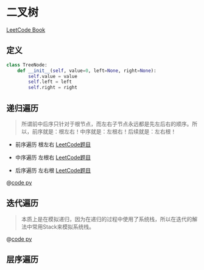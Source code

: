 # 二叉树

[LeetCode Book](https://leetcode-cn.com/leetbook/detail/data-structure-binary-tree/)

## 定义

```py
class TreeNode: 
    def __init__(self, value=0, left=None, right=None):
        self.value = value
        self.left = left
        self.right = right
```

## 递归遍历

> 所谓前中后序只针对于根节点，而左右子节点永远都是先左后右的顺序。所以，前序就是：根左右！中序就是：左根右！后续就是：左右根！

- 前序遍历 根左右 [LeetCode题目](https://leetcode-cn.com/problems/binary-tree-preorder-traversal/)

- 中序遍历 左根右 [LeetCode题目](https://leetcode-cn.com/problems/binary-tree-inorder-traversal/)

- 后序遍历 左右根 [LeetCode题目](https://leetcode-cn.com/problems/binary-tree-postorder-traversal/)

@[code py](144二叉树的前序遍历.py)

## 迭代遍历

> 本质上是在模拟递归，因为在递归的过程中使用了系统栈，所以在迭代的解法中常用Stack来模拟系统栈。

@[code py](94二叉树的中序遍历.py)

## 层序遍历
